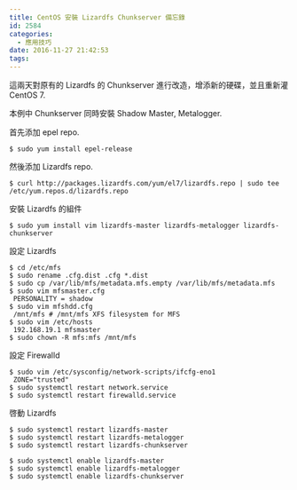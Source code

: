 ```yaml
---
title: CentOS 安裝 Lizardfs Chunkserver 備忘錄
id: 2584
categories:
  - 應用技巧
date: 2016-11-27 21:42:53
tags:
---
```


這兩天對原有的 Lizardfs 的 Chunkserver 進行改造，增添新的硬碟，並且重新灌 CentOS 7.

本例中 Chunkserver 同時安裝 Shadow Master, Metalogger.

首先添加 epel repo.

```
$ sudo yum install epel-release
```

<!--more-->

然後添加 Lizardfs repo.

```
$ curl http://packages.lizardfs.com/yum/el7/lizardfs.repo | sudo tee /etc/yum.repos.d/lizardfs.repo
```

安裝 Lizardfs 的組件

```
$ sudo yum install vim lizardfs-master lizardfs-metalogger lizardfs-chunkserver
```

設定 Lizardfs

```
$ cd /etc/mfs
$ sudo rename .cfg.dist .cfg *.dist
$ sudo cp /var/lib/mfs/metadata.mfs.empty /var/lib/mfs/metadata.mfs
$ sudo vim mfsmaster.cfg
 PERSONALITY = shadow
$ sudo vim mfshdd.cfg
 /mnt/mfs # /mnt/mfs XFS filesystem for MFS
$ sudo vim /etc/hosts
 192.168.19.1 mfsmaster
$ sudo chown -R mfs:mfs /mnt/mfs
```

設定 Firewalld

```
$ sudo vim /etc/sysconfig/network-scripts/ifcfg-eno1
 ZONE="trusted"
$ sudo systemctl restart network.service
$ sudo systemctl restart firewalld.service
```

啓動 Lizardfs

```
$ sudo systemctl restart lizardfs-master
$ sudo systemctl restart lizardfs-metalogger
$ sudo systemctl restart lizardfs-chunkserver

$ sudo systemctl enable lizardfs-master
$ sudo systemctl enable lizardfs-metalogger
$ sudo systemctl enable lizardfs-chunkserver
```